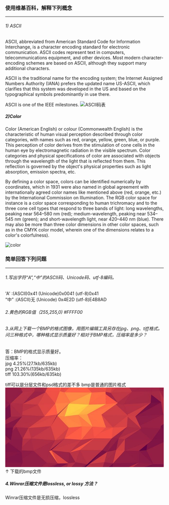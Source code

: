 ### 使用维基百科，解释下列概念
----------------------------------------------------
###### 1) ASCII  
ASCII, abbreviated from American Standard Code for Information Interchange, is a character encoding standard for electronic communication. ASCII codes represent text in computers, telecommunications equipment, and other devices. Most modern character-encoding schemes are based on ASCII, although they support many additional characters.

ASCII is the traditional name for the encoding system; the Internet Assigned Numbers Authority (IANA) prefers the updated name US-ASCII, which clarifies that this system was developed in the US and based on the typographical symbols predominantly in use there.

ASCII is one of the IEEE milestones. 
![ASCII码表](https://gss1.bdstatic.com/9vo3dSag_xI4khGkpoWK1HF6hhy/baike/c0%3Dbaike150%2C5%2C5%2C150%2C50/sign=c05506e79482d158af8f51e3e16372bd/c2fdfc039245d688c56332adacc27d1ed21b2451.jpg)


##### 2)Color  
Color (American English) or colour (Commonwealth English) is the characteristic of human visual perception described through color categories, with names such as red, orange, yellow, green, blue, or purple. This perception of color derives from the stimulation of cone cells in the human eye by electromagnetic radiation in the visible spectrum. Color categories and physical specifications of color are associated with objects through the wavelength of the light that is reflected from them. This reflection is governed by the object's physical properties such as light absorption, emission spectra, etc.

By defining a color space, colors can be identified numerically by coordinates, which in 1931 were also named in global agreement with internationally agreed color names like mentioned above (red, orange, etc.) by the International Commission on Illumination. The RGB color space for instance is a color space corresponding to human trichromacy and to the three cone cell types that respond to three bands of light: long wavelengths, peaking near 564–580 nm (red); medium-wavelength, peaking near 534–545 nm (green); and short-wavelength light, near 420–440 nm (blue). There may also be more than three color dimensions in other color spaces, such as in the CMYK color model, wherein one of the dimensions relates to a color's colorfulness). 

![color](https://upload.wikimedia.org/wikipedia/commons/thumb/2/21/64_365_Color_Macro_%285498808099%29.jpg/450px-64_365_Color_Macro_%285498808099%29.jpg)

### 简单回答下列问题
----------------------------------------------------
###### 1.写出字符“A”,“中”的ASCII码、Unicode码、utf-8编码。
'A' :(ASCII)0x41 (Unicode)0x0041 (utf-8)0x41  
“中” :(ASCII)无 (Unicode) 0x4E2D (utf-8)E4B8AD
###### 2.黄色的RGB值（255,255,0) #FFFF00
###### 3.从网上下载一个BMP的格式图像，用图片编辑工具另存在jpg、png、tiff格式。问三种格式中，哪种格式显示质量好？相对于BMP格式，压缩率是多少？  
答：BMP的格式显示质量好。  
压缩率：  
jpg 4.25%(27.1kb/635kb)  
png  21.26%(135kb/635kb)  
tiff 103.30%(656kb/635kb)  


tiff可以是分层文件和psd格式的差不多 bmp是普通的图片格式   
![bmp](./images/bmp.bmp)
↑ 下载的bmp文件
#####  4.Winrar压缩文件是lossless, or lossy 方法？
Winrar压缩文件是无损压缩，lossless